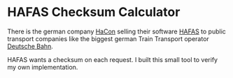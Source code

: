 # HAFAS Checksum Calculator

There is the german company [HaCon](https://hacon.de) selling their software [HAFAS](https://de.wikipedia.org/wiki/HAFAS) to public transport companies like the biggest german Train Transport operator [Deutsche Bahn](https://deutschebahn.com).

HAFAS wants a checksum on each request. I built this small tool to verify my own implementation.
